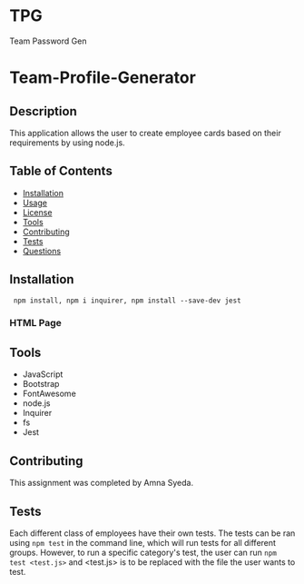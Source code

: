 # TPG
Team Password Gen
  # Team-Profile-Generator
      
  ## Description
 This application allows the user to create employee cards based on their requirements by using node.js. 

  ## Table of Contents
  * [Installation](#installation)
  * [Usage](#usage)
  * [License](#license)
  * [Tools](#tools)
  * [Contributing](#contributing)
  * [Tests](#tests)
  * [Questions](#questions)

  ## Installation
     npm install, npm i inquirer, npm install --save-dev jest

   
   ### HTML Page
   
  ## Tools
  * JavaScript
  * Bootstrap
  * FontAwesome
  * node.js
  * Inquirer
  * fs
  * Jest

  ## Contributing

  This assignment was completed by Amna Syeda.


  ## Tests
 Each different class of employees have their own tests. The tests can be ran using `npm test` in the command line, which will run tests for all different groups. However, to run a specific category's test, the user can run `npm test <test.js>` and <test.js> is to be replaced with the file the user wants to test.
